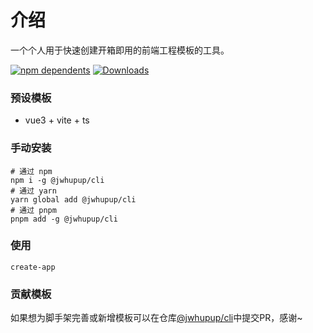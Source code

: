 # 介绍

一个个人用于快速创建开箱即用的前端工程模板的工具。

[![npm dependents](https://badgen.net/npm/dependents/@jwhupup/cli)](https://www.npmjs.com/package/@jwhupup/cli?activeTab=dependents)
[![Downloads](https://badgen.net/npm/dt/@jwhupup/cli)](https://www.npmjs.com/package/@jwhupup/cli)

### 预设模板

- vue3 + vite + ts

### 手动安装

```shell
# 通过 npm
npm i -g @jwhupup/cli
# 通过 yarn
yarn global add @jwhupup/cli
# 通过 pnpm
pnpm add -g @jwhupup/cli
```

### 使用

```shell
create-app
```

### 贡献模板

如果想为脚手架完善或新增模板可以在仓库[@jwhupup/cli](https://github.com/jwhupup/cli)中提交PR，感谢~